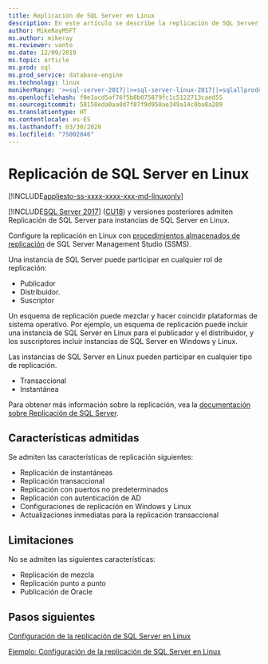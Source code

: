 ```yaml
---
title: Replicación de SQL Server en Linux
description: En este artículo se describe la replicación de SQL Server en Linux.
author: MikeRayMSFT
ms.author: mikeray
ms.reviewer: vanto
ms.date: 12/09/2019
ms.topic: article
ms.prod: sql
ms.prod_service: database-engine
ms.technology: linux
monikerRange: '>=sql-server-2017||>=sql-server-linux-2017||=sqlallproducts-allversions'
ms.openlocfilehash: f0e1acd5af76f5b0b075879fc1c5122713caed55
ms.sourcegitcommit: 58158eda0aa0d7f87f9d958ae349a14c0ba8a209
ms.translationtype: HT
ms.contentlocale: es-ES
ms.lasthandoff: 03/30/2020
ms.locfileid: "75002046"
---
```

# <a name="sql-server-replication-on-linux"></a>Replicación de SQL Server en Linux

[!INCLUDE[appliesto-ss-xxxx-xxxx-xxx-md-linuxonly](../includes/appliesto-ss-xxxx-xxxx-xxx-md-linuxonly.md)]

[!INCLUDE[SQL Server 2017](../includes/sssqlv14-md.md)] ([CU18](https://support.microsoft.com/help/4527377)) y versiones posteriores admiten Replicación de SQL Server para instancias de SQL Server en Linux.

Configure la replicación en Linux con [procedimientos almacenados de replicación](../relational-databases/system-stored-procedures/replication-stored-procedures-transact-sql.md) de SQL Server Management Studio (SSMS).

Una instancia de SQL Server puede participar en cualquier rol de replicación:

* Publicador
* Distribuidor.
* Suscriptor

Un esquema de replicación puede mezclar y hacer coincidir plataformas de sistema operativo. Por ejemplo, un esquema de replicación puede incluir una instancia de SQL Server en Linux para el publicador y el distribuidor, y los suscriptores incluir instancias de SQL Server en Windows y Linux.

Las instancias de SQL Server en Linux pueden participar en cualquier tipo de replicación.

* Transaccional
* Instantánea

Para obtener más información sobre la replicación, vea la [documentación sobre Replicación de SQL Server](../relational-databases/replication/sql-server-replication.md).

## <a name="supported-features"></a>Características admitidas

Se admiten las características de replicación siguientes:

* Replicación de instantáneas
* Replicación transaccional
* Replicación con puertos no predeterminados <!--Add link to explanation-->
* Replicación con autenticación de AD
* Configuraciones de replicación en Windows y Linux
* Actualizaciones inmediatas para la replicación transaccional

## <a name="limitations"></a>Limitaciones

No se admiten las siguientes características:

* Replicación de mezcla
* Replicación punto a punto
* Publicación de Oracle

## <a name="next-steps"></a>Pasos siguientes

[Configuración de la replicación de SQL Server en Linux](sql-server-linux-replication-tutorial-tsql.md)

[Ejemplo: Configuración de la replicación de SQL Server en Linux](sql-server-linux-replication-configure.md)
